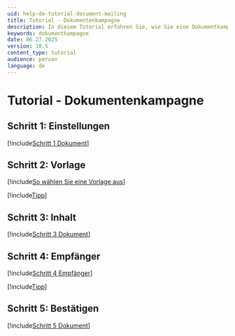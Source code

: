 ```yaml
---
uid: help-de-tutorial-document-mailing
title: Tutorial - Dokumentenkampagne
description: In diesem Tutorial erfahren Sie, wie Sie eine Dokumentkampagne erstellen.
keywords: dokumentkampagne
date: 06.27.2025
version: 10.5
content_type: tutorial
audience: person
language: de
---
```


# Tutorial - Dokumentenkampagne

## Schritt 1: Einstellungen

[!include[Schritt 1 Dokument](includes/step-1-setup-document.md)]

## Schritt 2: Vorlage

[!include[So wählen Sie eine Vorlage aus](includes/mailing-choose-template.md)]

[!include[Tipp](includes/tip-mailing-save-draft.md)]

## Schritt 3: Inhalt

[!include[Schritt 3 Dokument](includes/step-3-content-document.md)]

## Schritt 4: Empfänger

[!include[Schritt 4 Empfänger](includes/step-4-recipients.md)]

[!include[Tipp](includes/tip-mailing-save-draft.md)]

## Schritt 5: Bestätigen

[!include[Schritt 5 Dokument](includes/step-5-confirm-document.md)]
